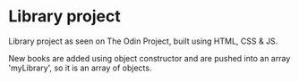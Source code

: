# Library project
Library project as seen on The Odin Project, built using HTML, CSS & JS.

New books are added using object constructor and are pushed into an array 'myLibrary', so it is an array of objects.
